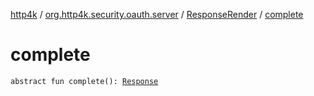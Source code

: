 [http4k](../../index.md) / [org.http4k.security.oauth.server](../index.md) / [ResponseRender](index.md) / [complete](./complete.md)

# complete

`abstract fun complete(): `[`Response`](../../org.http4k.core/-response/index.md)